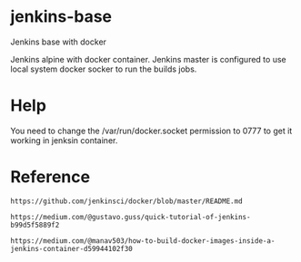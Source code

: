 # jenkins-base

Jenkins base with docker

Jenkins alpine with docker container.  Jenkins master is configured to use local system docker socker to run the builds jobs.

# Help

You need to change the /var/run/docker.socket permission to 0777 to get it working in jenksin container.

# Reference

    https://github.com/jenkinsci/docker/blob/master/README.md

    https://medium.com/@gustavo.guss/quick-tutorial-of-jenkins-b99d5f5889f2

    https://medium.com/@manav503/how-to-build-docker-images-inside-a-jenkins-container-d59944102f30

